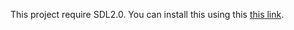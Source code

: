 This project require SDL2.0. You can install this using this [this link](https://github.com/elizoorg/vs_sdl2.0 "SDL2.0 repository").
